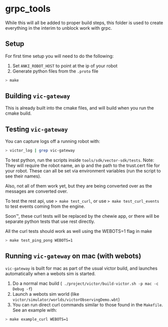 # grpc_tools

While this will all be added to proper build steps, this folder is used to create everything in the interim to unblock work with grpc.

## Setup

For first time setup you will need to do the following:

1. Set `ANKI_ROBOT_HOST` to point at the ip of your robot
1. Generate python files from the `.proto` file

```bash
> make
```

## Building `vic-gateway`

This is already built into the cmake files, and will build when you run the cmake build.

## Testing `vic-gateway`

You can capture logs off a running robot with:

```bash
> victor_log | grep vic-gateway
```

To test python, run the scripts inside `tools/sdk/vector-sdk/tests`.
Note: They will require the robot name, an ip and the path to the trust.cert file for your robot.
These can all be set via environment variables (run the script to see their names).

Also, not all of them work yet, but they are being converted over as the messages are converted over.

To test the rest api, use `> make test_curl`, or use `> make test_curl_events` to test events coming from the engine.

Soon™, these curl tests will be replaced by the chewie app, or there will be separate python tests that use rest directly.

All the curl tests should work as well using the WEBOTS=1 flag in make

```bash
> make test_ping_pong WEBOTS=1
```

## Running `vic-gateway` on mac (with webots)

`vic-gateway` is built for mac as part of the usual victor build, and launches automatically when a webots sim is started.

1. Do a normal mac build (` ./project/victor/build-victor.sh -p mac -c Debug -f`)
1. Launch a webots sim world (like `victor/simulator/worlds/victorObservingDemo.wbt`)
1. You can run direct curl commands similar to those found in the `Makefile`. See an example with:

``` bash
> make example_curl WEBOTS=1
```

